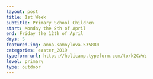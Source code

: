 ```yaml
---
layout: post
title: 1st Week
subtitle: Primary School Children
start: Monday the 8th of April
end: Friday the 12th of April
days: 5
featured-img: anna-samoylova-535880
categories: easter_2019
typeform-url: https://holicamp.typeform.com/to/k2CwWz
level: primary
type: outdoor
---
```


